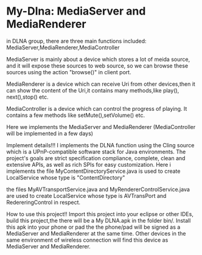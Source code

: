 My-Dlna: MediaServer and MediaRenderer
=========
in DLNA group, there are three main functions included:
MediaServer,MediaRenderer,MediaController

MediaServer is mainly about a device which stores a lot of meida source, and 
it will expose these sources to web source, so we can browse these sources using 
the action "browse()" in client port.

MediaRenderer is a device which can receive Uri from other devices,then it can show
the content of the Uri,it contains many methods,like play(), next(),stop() etc.

MediaController is a device which can control the progress of playing. It contains 
a few methods like setMute(),setVolume() etc.


Here we implements the MediaServer and MediaRenderer (MediaController will be implemented in a few days)

Implement details!!!
I implements the DLNA function using the Cling source which is 
a UPnP-compatible software stack for Java environments. 
The project's goals are strict specification compliance, complete, 
clean and extensive APIs, as well as rich SPIs for easy customization.
Here i implements the file MyContentDirectoryService.java is used to create
LocalService whose type is "ContentDirectory"

the files MyAVTransportService.java and MyRendererControlService.java are used
to create LocalService whose type is AVTransPort and RedereringControl in respect.

How to use this project!!
Import this project into your eclipse or other IDEs,
build this project,the there will be a My DLNA.apk in 
the folder bin/. Install this apk into your phone or pad
the the phone/pad will be signed as a MediaServer and MediaRenderer
at the same time. Other devices in the same environment of wireless
connection will find this device as MediaServer and MediaRenderer.
